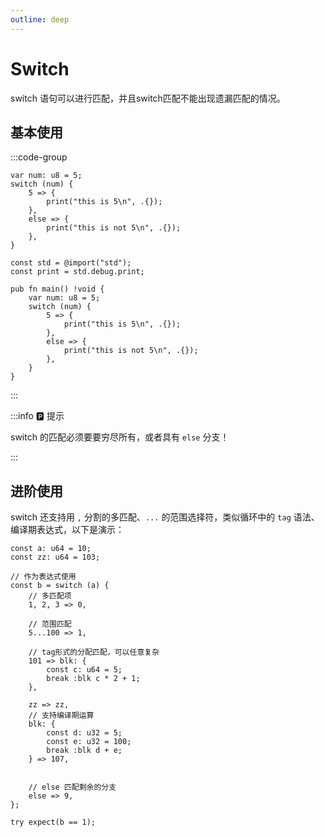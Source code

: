 ```yaml
---
outline: deep
---
```


# Switch

switch 语句可以进行匹配，并且switch匹配不能出现遗漏匹配的情况。

## 基本使用

:::code-group

```zig [default]
var num: u8 = 5;
switch (num) {
    5 => {
        print("this is 5\n", .{});
    },
    else => {
        print("this is not 5\n", .{});
    },
}
```

```zig [more]
const std = @import("std");
const print = std.debug.print;

pub fn main() !void {
    var num: u8 = 5;
    switch (num) {
        5 => {
            print("this is 5\n", .{});
        },
        else => {
            print("this is not 5\n", .{});
        },
    }
}
```

:::

:::info 🅿️ 提示

switch 的匹配必须要要穷尽所有，或者具有 `else` 分支！

:::

## 进阶使用

switch 还支持用 `,` 分割的多匹配、`...` 的范围选择符，类似循环中的 `tag` 语法、编译期表达式，以下是演示：

```zig [default]
const a: u64 = 10;
const zz: u64 = 103;

// 作为表达式使用
const b = switch (a) {
    // 多匹配项
    1, 2, 3 => 0,

    // 范围匹配
    5...100 => 1,

    // tag形式的分配匹配，可以任意复杂
    101 => blk: {
        const c: u64 = 5;
        break :blk c * 2 + 1;
    },

    zz => zz,
    // 支持编译期运算
    blk: {
        const d: u32 = 5;
        const e: u32 = 100;
        break :blk d + e;
    } => 107,

    
    // else 匹配剩余的分支
    else => 9,
};

try expect(b == 1);
```
